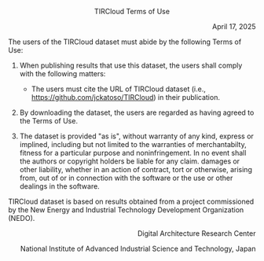 <p align="center">TIRCloud Terms of Use</p>
<p align="right">April 17, 2025</p>

The users of the TIRCloud dataset must abide by the following Terms of Use:

1. When publishing results that use this dataset, the users shall comply with the following matters:
	* The users must cite the URL of TIRCloud dataset (i.e., https://github.com/jckatoso/TIRCloud) in their publication.

2. By downloading the dataset, the users are regarded as having agreed to the Terms of Use.

3. The dataset is provided "as is", without warranty of any kind, express or implined, including but not limited to the warranties of merchantabilty, fitness for a particular purpose and noninfringement. In no event shall the authors or copyright holders be liable for any claim. damages or other liability, whether in an action of contract, tort or otherwise, arising from, out of or in connection with the software or the use or other dealings in the software.

TIRCloud dataset is based on results obtained from a project commissioned by the New Energy and Industrial Technology Development Organization (NEDO).

<p align="right">Digital Architecture Research Center</p>
<p align="right">National Institute of Advanced Industrial Science and Technology, Japan</p>
